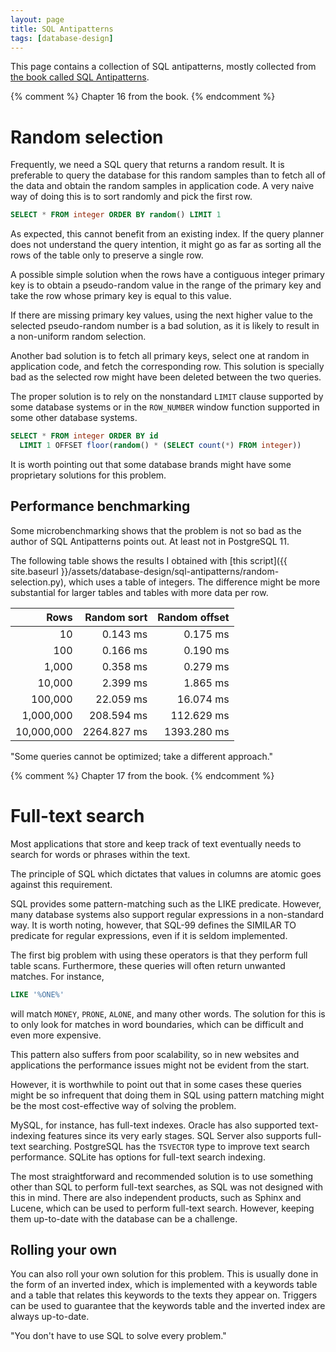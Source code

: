 ```yaml
---
layout: page
title: SQL Antipatterns
tags: [database-design]
---
```


This page contains a collection of SQL antipatterns, mostly collected from [the book called SQL Antipatterns](https://www.oreilly.com/library/view/sql-antipatterns/9781680500073/).

{% comment %}
Chapter 16 from the book.
{% endcomment %}
# Random selection

Frequently, we need a SQL query that returns a random result.
It is preferable to query the database for this random samples than to fetch all of the data and obtain the random samples in application code.
A very naive way of doing this is to sort randomly and pick the first row.

```sql
SELECT * FROM integer ORDER BY random() LIMIT 1
```

As expected, this cannot benefit from an existing index. If the query planner does not understand the query intention, it might go as far as sorting all the rows of the table only to preserve a single row.

A possible simple solution when the rows have a contiguous integer primary key is to obtain a pseudo-random value in the range of the primary key and take the row whose primary key is equal to this value.

If there are missing primary key values, using the next higher value to the selected pseudo-random number is a bad solution, as it is likely to result in a non-uniform random selection.

Another bad solution is to fetch all primary keys, select one at random in application code, and fetch the corresponding row. This solution is specially bad as the selected row might have been deleted between the two queries.

The proper solution is to rely on the nonstandard `LIMIT` clause supported by some database systems or in the `ROW_NUMBER` window function supported in some other database systems.

```sql
SELECT * FROM integer ORDER BY id
  LIMIT 1 OFFSET floor(random() * (SELECT count(*) FROM integer))
```

It is worth pointing out that some database brands might have some proprietary solutions for this problem.

## Performance benchmarking

Some microbenchmarking shows that the problem is not so bad as the author of SQL Antipatterns points out. At least not in PostgreSQL 11.

The following table shows the results I obtained with [this script]({{ site.baseurl }}/assets/database-design/sql-antipatterns/random-selection.py), which uses a table of integers.
The difference might be more substantial for larger tables and tables with more data per row.

Rows       | Random sort | Random offset
----------:| -----------:|-------------:
        10 |    0.143 ms |      0.175 ms
       100 |    0.166 ms |      0.190 ms
     1,000 |    0.358 ms |      0.279 ms
    10,000 |    2.399 ms |      1.865 ms
   100,000 |   22.059 ms |     16.074 ms
 1,000,000 |  208.594 ms |    112.629 ms
10,000,000 | 2264.827 ms |   1393.280 ms

"Some queries cannot be optimized; take a different approach."

{% comment %}
Chapter 17 from the book.
{% endcomment %}
# Full-text search

Most applications that store and keep track of text eventually needs to search for words or phrases within the text.

The principle of SQL which dictates that values in columns are atomic goes against this requirement.

SQL provides some pattern-matching such as the LIKE predicate. However, many database systems also support regular expressions in a non-standard way.
It is worth noting, however, that SQL-99 defines the SIMILAR TO predicate for regular expressions, even if it is seldom implemented.

The first big problem with using these operators is that they perform full table scans. Furthermore, these queries will often return unwanted matches. For instance,

```sql
LIKE '%ONE%'
```

will match `MONEY`, `PRONE`, `ALONE`, and many other words.
The solution for this is to only look for matches in word boundaries, which can be difficult and even more expensive.

This pattern also suffers from poor scalability, so in new websites and applications the performance issues might not be evident from the start.

However, it is worthwhile to point out that in some cases these queries might be so infrequent that doing them in SQL using pattern matching might be the most cost-effective way of solving the problem.

MySQL, for instance, has full-text indexes. Oracle has also supported text-indexing features since its very early stages. SQL Server also supports full-text searching.
PostgreSQL has the `TSVECTOR` type to improve text search performance. SQLite has options for full-text search indexing.

The most straightforward and recommended solution is to use something other than SQL to perform full-text searches, as SQL was not designed with this in mind.
There are also independent products, such as Sphinx and Lucene, which can be used to perform full-text search.
However, keeping them up-to-date with the database can be a challenge.

## Rolling your own

You can also roll your own solution for this problem. This is usually done in the form of an inverted index, which is implemented with a keywords table and a table that relates this keywords to the texts they appear on.
Triggers can be used to guarantee that the keywords table and the inverted index are always up-to-date.

"You don't have to use SQL to solve every problem."
